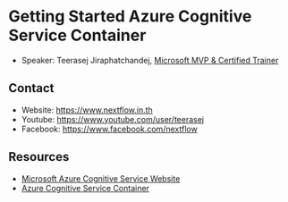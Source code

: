 
# Getting Started Azure Cognitive Service Container

- Speaker: Teerasej Jiraphatchandej, [Microsoft MVP & Certified Trainer](https://mvp.microsoft.com/en-us/PublicProfile/5002650?fullName=Teerasej%20Jiraphatchandej)

## Contact 

- Website: https://www.nextflow.in.th
- Youtube: https://www.youtube.com/user/teerasej
- Facebook: https://www.facebook.com/nextflow 

## Resources

- [Microsoft Azure Cognitive Service Website](https://azure.microsoft.com/en-us/services/cognitive-services/)
- [Azure Cognitive Service Container](https://docs.microsoft.com/en-us/azure/cognitive-services/cognitive-services-container-support)
